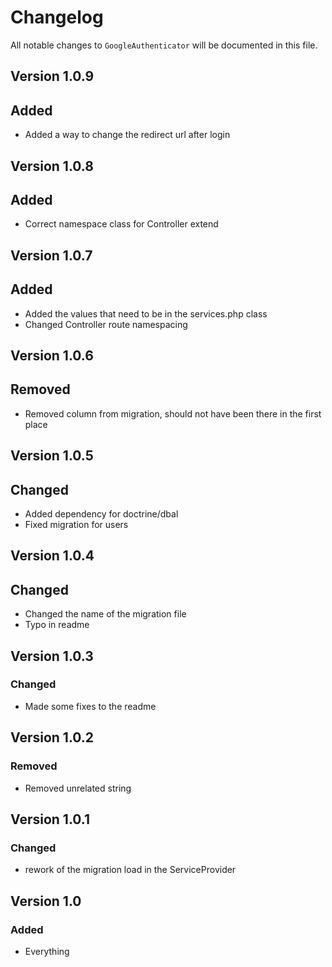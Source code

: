 # Changelog

All notable changes to `GoogleAuthenticator` will be documented in this file.

## Version 1.0.9
## Added
- Added a way to change the redirect url after login
## Version 1.0.8
## Added
- Correct namespace class for Controller extend
## Version 1.0.7
## Added
- Added the values that need to be in the services.php class
- Changed Controller route namespacing
## Version 1.0.6
## Removed
- Removed column from migration, should not have been there in the first place
## Version 1.0.5
## Changed
- Added dependency for doctrine/dbal
- Fixed migration for users
## Version 1.0.4
## Changed
- Changed the name of the migration file
- Typo in readme
## Version 1.0.3
### Changed
- Made some fixes to the readme
## Version 1.0.2
### Removed
- Removed unrelated string
## Version 1.0.1
### Changed
- rework of the migration load in the ServiceProvider

## Version 1.0

### Added
- Everything
